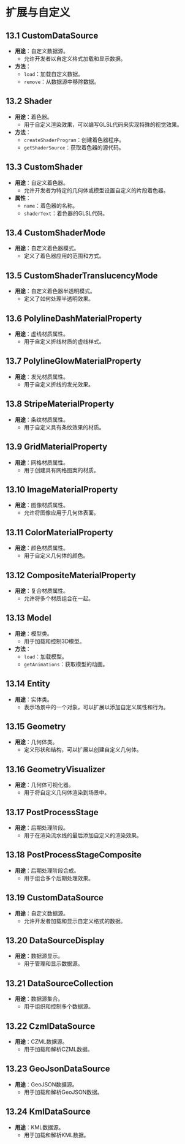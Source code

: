 # 扩展与自定义

## 13.1 CustomDataSource
- **用途**：自定义数据源。
  - 允许开发者以自定义格式加载和显示数据。
- **方法**：
  - `load`：加载自定义数据。
  - `remove`：从数据源中移除数据。

## 13.2 Shader
- **用途**：着色器。
  - 用于自定义渲染效果，可以编写GLSL代码来实现特殊的视觉效果。
- **方法**：
  - `createShaderProgram`：创建着色器程序。
  - `getShaderSource`：获取着色器的源代码。

## 13.3 CustomShader
- **用途**：自定义着色器。
  - 允许开发者为特定的几何体或模型设置自定义的片段着色器。
- **属性**：
  - `name`：着色器的名称。
  - `shaderText`：着色器的GLSL代码。

## 13.4 CustomShaderMode
- **用途**：自定义着色器模式。
  - 定义了着色器应用的范围和方式。

## 13.5 CustomShaderTranslucencyMode
- **用途**：自定义着色器半透明模式。
  - 定义了如何处理半透明效果。

## 13.6 PolylineDashMaterialProperty
- **用途**：虚线材质属性。
  - 用于自定义折线材质的虚线样式。

## 13.7 PolylineGlowMaterialProperty
- **用途**：发光材质属性。
  - 用于自定义折线的发光效果。

## 13.8 StripeMaterialProperty
- **用途**：条纹材质属性。
  - 用于自定义具有条纹效果的材质。

## 13.9 GridMaterialProperty
- **用途**：网格材质属性。
  - 用于创建具有网格图案的材质。

## 13.10 ImageMaterialProperty
- **用途**：图像材质属性。
  - 允许将图像应用于几何体表面。

## 13.11 ColorMaterialProperty
- **用途**：颜色材质属性。
  - 用于自定义几何体的颜色。

## 13.12 CompositeMaterialProperty
- **用途**：复合材质属性。
  - 允许将多个材质组合在一起。

## 13.13 Model
- **用途**：模型类。
  - 用于加载和控制3D模型。
- **方法**：
  - `load`：加载模型。
  - `getAnimations`：获取模型的动画。

## 13.14 Entity
- **用途**：实体类。
  - 表示场景中的一个对象，可以扩展以添加自定义属性和行为。

## 13.15 Geometry
- **用途**：几何体类。
  - 定义形状和结构，可以扩展以创建自定义几何体。

## 13.16 GeometryVisualizer
- **用途**：几何体可视化器。
  - 用于将自定义几何体渲染到场景中。

## 13.17 PostProcessStage
- **用途**：后期处理阶段。
  - 用于在渲染流水线的最后添加自定义的渲染效果。

## 13.18 PostProcessStageComposite
- **用途**：后期处理阶段合成。
  - 用于组合多个后期处理效果。

## 13.19 CustomDataSource
- **用途**：自定义数据源。
  - 允许开发者加载和显示自定义格式的数据。

## 13.20 DataSourceDisplay
- **用途**：数据源显示。
  - 用于管理和显示数据源。

## 13.21 DataSourceCollection
- **用途**：数据源集合。
  - 用于组织和控制多个数据源。

## 13.22 CzmlDataSource
- **用途**：CZML数据源。
  - 用于加载和解析CZML数据。

## 13.23 GeoJsonDataSource
- **用途**：GeoJSON数据源。
  - 用于加载和解析GeoJSON数据。

## 13.24 KmlDataSource
- **用途**：KML数据源。
  - 用于加载和解析KML数据。